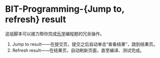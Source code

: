 # BIT-Programming-{Jump to, refresh} result

这组脚本可以接力帮你完成[乐学](https://lexue.bit.edu.cn/)编程题的冗余操作。

1. Jump to result——在提交页，提交之后自动单击“查看结果”，跳到结果页。
2. Refresh result——在结果页，自动刷新页面，直至编译、测试完成。
